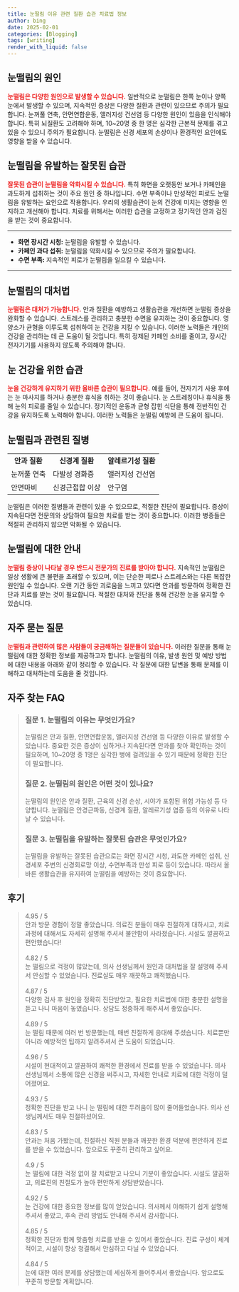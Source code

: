 ```yaml
---
title: 눈떨림 이유 관련 질환 습관 치료법 정보
author: bing
date: 2025-02-01
categories: [Blogging]
tags: [writing]
render_with_liquid: false
---
```



<h2 id='눈떨림의 원인'>눈떨림의 원인</h2>

<p><b><span style="color: #ee2323;">눈떨림은 다양한 원인으로 발생할 수 있습니다.</span></b> 일반적으로 눈떨림은 한쪽 눈이나 양쪽 눈에서 발생할 수 있으며, 지속적인 증상은 다양한 질환과 관련이 있으므로 주의가 필요합니다. 눈꺼풀 연축, 안면연합운동, 앨러지성 건선염 등 다양한 원인이 있음을 인식해야 합니다. 특히 뇌질환도 고려해야 하며, 10~20명 중 한 명은 심각한 근본적 문제를 겪고 있을 수 있으니 주의가 필요합니다. 눈떨림은 신경 세포의 손상이나 환경적인 요인에도 영향을 받을 수 있습니다.</p>

<h2 id='유발 요인'>눈떨림을 유발하는 잘못된 습관</h2>

<p><b><span style="color: #ee2323;">잘못된 습관이 눈떨림을 악화시킬 수 있습니다.</span></b> 특히 화면을 오랫동안 보거나 카페인을 과도하게 섭취하는 것이 주요 원인 중 하나입니다. 수면 부족이나 만성적인 피로도 눈떨림을 유발하는 요인으로 작용합니다. 우리의 생활습관이 눈의 건강에 미치는 영향을 인지하고 개선해야 합니다. 치료를 위해서는 이러한 습관을 교정하고 정기적인 안과 검진을 받는 것이 중요합니다.</p>

<hr />

<ul>
    <li><b>화면 장시간 시청:</b> 눈떨림을 유발할 수 있습니다.</li>
    <li><b>카페인 과다 섭취:</b> 눈떨림을 악화시킬 수 있으므로 주의가 필요합니다.</li>
    <li><b>수면 부족:</b> 지속적인 피로가 눈떨림을 일으킬 수 있습니다.</li>
</ul>

<hr />

<h2 id='눈떨림의 대처법'>눈떨림의 대처법</h2>

<p><b><span style="color: #ee2323;">눈떨림은 대처가 가능합니다.</span></b> 안과 질환을 예방하고 생활습관을 개선하면 눈떨림 증상을 완화할 수 있습니다. 스트레스를 관리하고 충분한 수면을 유지하는 것이 중요합니다. 영양소가 균형을 이루도록 섭취하여 눈 건강을 지킬 수 있습니다. 이러한 노력들은 개인의 건강을 관리하는 데 큰 도움이 될 것입니다. 특히 정제된 카페인 소비를 줄이고, 장시간 전자기기를 사용하지 않도록 주의해야 합니다.</p>

<h2 id='눈 건강을 위한 습관'>눈 건강을 위한 습관</h2>

<p><b><span style="color: #ee2323;">눈을 건강하게 유지하기 위한 올바른 습관이 필요합니다.</span></b> 예를 들어, 전자기기 사용 후에는 눈 마사지를 하거나 충분한 휴식을 취하는 것이 좋습니다. 눈 스트레칭이나 휴식을 통해 눈의 피로를 줄일 수 있습니다. 정기적인 운동과 균형 잡힌 식단을 통해 전반적인 건강을 유지하도록 노력해야 합니다. 이러한 노력들은 눈떨림 예방에 큰 도움이 됩니다.</p>

<h2 id='눈떨림과 관련된 질병'>눈떨림과 관련된 질병</h2>

<table>
    <tr>
        <td style="text-align: center; height: 17px;"><b>안과 질환</b></td>
        <td style="text-align: center; height: 17px;"><b>신경계 질환</b></td>
        <td style="text-align: center; height: 17px;"><b>알레르기성 질환</b></td>
    </tr>
    <tr>
        <td>눈꺼풀 연축</td>
        <td>다발성 경화증</td>
        <td>앨러지성 건선염</td>
    </tr>
    <tr>
        <td>안면마비</td>
        <td>신경근접합 이상</td>
        <td>안구염</td>
    </tr>
</table>

<p>눈떨림은 이러한 질병들과 관련이 있을 수 있으므로, 적절한 진단이 필요합니다. 증상이 지속된다면 전문의와 상담하여 필요한 치료를 받는 것이 중요합니다. 이러한 병증들은 적절히 관리하지 않으면 악화될 수 있습니다.</p>

<h2 id='눈떨림에 대한 안내'>눈떨림에 대한 안내</h2>

<p><b><span style="color: #ee2323;">눈떨림 증상이 나타날 경우 반드시 전문가의 진료를 받아야 합니다.</span></b> 지속적인 눈떨림은 일상 생활에 큰 불편을 초래할 수 있으며, 이는 단순한 피로나 스트레스와는 다른 복잡한 원인일 수 있습니다. 오랜 기간 동안 괴로움을 느끼고 있다면 안과를 방문하여 정확한 진단과 치료를 받는 것이 필요합니다. 적절한 대처와 진단을 통해 건강한 눈을 유지할 수 있습니다.</p>

<h2 id='자주 묻는 질문'>자주 묻는 질문</h2>

<p><b><span style="color: #ee2323;">눈떨림과 관련하여 많은 사람들이 궁금해하는 질문들이 있습니다.</span></b> 이러한 질문을 통해 눈떨림에 대한 정확한 정보를 제공하고자 합니다. 눈떨림의 이유, 발생 원인 및 예방 방법에 대한 내용을 아래와 같이 정리할 수 있습니다. 각 질문에 대한 답변을 통해 문제를 이해하고 대처하는데 도움을 줄 것입니다.</p>


<h2 id='자주_찾는_FAQ'>자주 찾는 FAQ</h2>
<div itemscope="" itemtype="https://schema.org/FAQPage"> 
<blockquote> 
<div itemscope="" itemprop="mainEntity" itemtype="https://schema.org/Question"> 
<h3 itemprop="name">질문 1. 눈떨림의 이유는 무엇인가요?</h3> 
<div itemscope="" itemprop="acceptedAnswer" itemtype="https://schema.org/Answer"> 
<span itemprop="text"> 
<p>눈떨림은 안과 질환, 안면연합운동, 앨러지성 건선염 등 다양한 이유로 발생할 수 있습니다. 중요한 것은 증상이 심하거나 지속된다면 안과를 찾아 확인하는 것이 필요하며, 10~20명 중 1명은 심각한 병에 걸려있을 수 있기 때문에 정확한 진단이 필요합니다.</p> 
</span> 
</div> 
</div> 

<div itemscope="" itemprop="mainEntity" itemtype="https://schema.org/Question"> 
<h3 itemprop="name">질문 2. 눈떨림의 원인은 어떤 것이 있나요?</h3> 
<div itemscope="" itemprop="acceptedAnswer" itemtype="https://schema.org/Answer"> 
<span itemprop="text"> 
<p>눈떨림의 원인은 안과 질환, 근육의 신경 손상, 시야가 포함된 위험 가능성 등 다양합니다. 눈떨림은 안경근파동, 신경계 질환, 알레르기성 염증 등의 이유로 나타날 수 있습니다.</p> 
</span> 
</div> 
</div> 

<div itemscope="" itemprop="mainEntity" itemtype="https://schema.org/Question"> 
<h3 itemprop="name">질문 3. 눈떨림을 유발하는 잘못된 습관은 무엇인가요?</h3> 
<div itemscope="" itemprop="acceptedAnswer" itemtype="https://schema.org/Answer"> 
<span itemprop="text"> 
<p>눈떨림을 유발하는 잘못된 습관으로는 화면 장시간 시청, 과도한 카페인 섭취, 신경세포 주변의 신경회로망 이상, 수면부족과 만성 피로 등이 있습니다. 따라서 올바른 생활습관을 유지하여 눈떨림을 예방하는 것이 중요합니다.</p> 
</span> 
</div> 
</div> 
</blockquote> 
</div>
<h2 id='후기'>후기</h2>
<div itemscope itemtype="https://schema.org/Product">
  <blockquote>
  <div itemprop="review" itemscope itemtype="https://schema.org/Review">
      <div itemprop="reviewRating" itemscope itemtype="https://schema.org/Rating"> <span itemprop="ratingValue">4.95</span> / <span itemprop="bestRating">5</span> </div>
      <span itemprop="reviewBody">안과 방문 경험이 정말 좋았습니다. 의료진 분들이 매우 친절하게 대하시고, 치료 과정에 대해서도 자세히 설명해 주셔서 불안함이 사라졌습니다. 시설도 깔끔하고 편안했습니다!</span>
  </div>
  <br>
  <div itemprop="review" itemscope itemtype="https://schema.org/Review">
      <div itemprop="reviewRating" itemscope itemtype="https://schema.org/Rating"> <span itemprop="ratingValue">4.82</span> / <span itemprop="bestRating">5</span> </div>
      <span itemprop="reviewBody">눈 떨림으로 걱정이 많았는데, 의사 선생님께서 원인과 대처법을 잘 설명해 주셔서 안심할 수 있었습니다. 진료실도 매우 깨끗하고 쾌적했습니다.</span>
  </div>
  <br>
  <div itemprop="review" itemscope itemtype="https://schema.org/Review">
      <div itemprop="reviewRating" itemscope itemtype="https://schema.org/Rating"> <span itemprop="ratingValue">4.87</span> / <span itemprop="bestRating">5</span> </div>
      <span itemprop="reviewBody">다양한 검사 후 원인을 정확히 진단받았고, 필요한 치료법에 대한 충분한 설명을 듣고 나니 마음이 놓였습니다. 상담도 정중하게 해주셔서 좋았습니다.</span>
  </div>
  <br>
  <div itemprop="review" itemscope itemtype="https://schema.org/Review">
      <div itemprop="reviewRating" itemscope itemtype="https://schema.org/Rating"> <span itemprop="ratingValue">4.89</span> / <span itemprop="bestRating">5</span> </div>
      <span itemprop="reviewBody">눈 떨림 때문에 여러 번 방문했는데, 매번 친절하게 응대해 주셨습니다. 치료뿐만 아니라 예방적인 팁까지 알려주셔서 큰 도움이 되었습니다.</span>
  </div>
  <br>
  <div itemprop="review" itemscope itemtype="https://schema.org/Review">
      <div itemprop="reviewRating" itemscope itemtype="https://schema.org/Rating"> <span itemprop="ratingValue">4.96</span> / <span itemprop="bestRating">5</span> </div>
      <span itemprop="reviewBody">시설이 현대적이고 깔끔하여 쾌적한 환경에서 진료를 받을 수 있었습니다. 의사선생님께서 소통에 많은 신경을 써주시고, 자세한 안내로 치료에 대한 걱정이 덜어졌어요.</span>
  </div>
  <br>
  <div itemprop="review" itemscope itemtype="https://schema.org/Review">
      <div itemprop="reviewRating" itemscope itemtype="https://schema.org/Rating"> <span itemprop="ratingValue">4.93</span> / <span itemprop="bestRating">5</span> </div>
      <span itemprop="reviewBody">정확한 진단을 받고 나니 눈 떨림에 대한 두려움이 많이 줄어들었습니다. 의사 선생님께서도 매우 친절하셨어요.</span>
  </div>
  <br>
  <div itemprop="review" itemscope itemtype="https://schema.org/Review">
      <div itemprop="reviewRating" itemscope itemtype="https://schema.org/Rating"> <span itemprop="ratingValue">4.83</span> / <span itemprop="bestRating">5</span> </div>
      <span itemprop="reviewBody">안과는 처음 가봤는데, 친절하신 직원 분들과 깨끗한 환경 덕분에 편안하게 진료를 받을 수 있었습니다. 앞으로도 꾸준히 관리하고 싶어요.</span>
  </div>
  <br>
  <div itemprop="review" itemscope itemtype="https://schema.org/Review">
      <div itemprop="reviewRating" itemscope itemtype="https://schema.org/Rating"> <span itemprop="ratingValue">4.9</span> / <span itemprop="bestRating">5</span> </div>
      <span itemprop="reviewBody">눈 떨림에 대한 걱정 없이 잘 치료받고 나오니 기분이 좋았습니다. 시설도 깔끔하고, 의료진의 친절도가 높아 편안하게 상담받았습니다.</span>
  </div>
  <br>
  <div itemprop="review" itemscope itemtype="https://schema.org/Review">
      <div itemprop="reviewRating" itemscope itemtype="https://schema.org/Rating"> <span itemprop="ratingValue">4.92</span> / <span itemprop="bestRating">5</span> </div>
      <span itemprop="reviewBody">눈 건강에 대한 중요한 정보를 많이 얻었습니다. 의사께서 이해하기 쉽게 설명해 주셔서 좋았고, 후속 관리 방법도 안내해 주셔서 감사합니다.</span>
  </div>
  <br>
  <div itemprop="review" itemscope itemtype="https://schema.org/Review">
      <div itemprop="reviewRating" itemscope itemtype="https://schema.org/Rating"> <span itemprop="ratingValue">4.85</span> / <span itemprop="bestRating">5</span> </div>
      <span itemprop="reviewBody">정확한 진단과 함께 맞춤형 치료를 받을 수 있어서 좋았습니다. 진료 구성이 체계적이고, 시설이 항상 청결해서 안심하고 다닐 수 있었습니다.</span>
  </div>
  <br>
  <div itemprop="review" itemscope itemtype="https://schema.org/Review">
      <div itemprop="reviewRating" itemscope itemtype="https://schema.org/Rating"> <span itemprop="ratingValue">4.84</span> / <span itemprop="bestRating">5</span> </div>
      <span itemprop="reviewBody">눈에 대한 여러 문제를 상담했는데 세심하게 들어주셔서 좋았습니다. 앞으로도 꾸준히 방문할 계획입니다.</span>
  </div>
  </blockquote>
</div>
